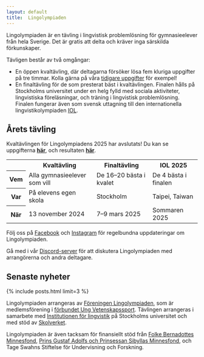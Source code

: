 ```yaml
---
layout: default
title:  Lingolympiaden
---
```


Lingolympiaden är en tävling i lingvistisk problemlösning för gymnasieelever från hela Sverige. Det är gratis att delta och kräver inga särskilda förkunskaper. 

Tävligen består av två omgångar:
* En öppen kvaltävling, där deltagarna försöker lösa fem kluriga uppgifter på tre timmar. Kolla gärna på våra [tidigare uppgifter](ovning) för exempel!
* En finaltävling för de som presterat bäst i kvaltävlingen. Finalen hålls på Stockholms universitet under en helg fylld med sociala aktiviteter, lingvistiska föreläsningar, och träning i lingvistisk problemlösning. Finalen fungerar även som svensk uttagning till den internationella lingvistikolympiaden [IOL](https://ioling.org).

<!-- Lingolympiaden 2024 har avslutats! Du kan se resultaten från finalen [här](2024/03/24/final-resultat.html), och resultaten från IOL [här](2024/08/14/iol-resultat.html). -->

<div class="divider"></div>

## Årets tävling

Kvaltävlingen för Lingolympiadens 2025 har avslutats! Du kan se uppgifterna [**här**](ovning), och resultaten [**här**](2024/12/17/kval-resultat.html).

<div class="hscroll">

<table class="left-justify">
  <tr>
    <th> </th>
    <th>Kvaltävling</th>
    <th>Finaltävling</th>
    <th>IOL 2025</th>
  </tr>
  <tr>
    <th>Vem</th>
    <td>Alla gymnasieelever som vill</td>
    <td>De 16–20 bästa i kvalet</td>
    <td>De 4 bästa i finalen</td>
  </tr>
  <tr>
    <th>Var</th>
    <td>På elevens egen skola</td>
    <td>Stockholm</td>
    <td>Taipei, Taiwan</td>
  </tr>
  <tr>
    <th>När</th>
    <td>13 november 2024</td>
    <td>7–9 mars 2025</td>
    <td>Sommaren 2025</td>
  </tr>
</table>

</div>

Följ oss på [Facebook](https://www.facebook.com/lingolympiaden/) och [Instagram](https://www.instagram.com/lingolympiaden/) för regelbundna uppdateringar om Lingolympiaden.

Gå med i vår [Discord-server](https://discord.gg/2j4kKSXkU7) för att diskutera Lingolympiaden med arrangörerna och andra deltagare.

<div class="divider"></div>

## Senaste nyheter

{% include posts.html limit=3 %}

<div class="divider"></div>

Lingolympiaden arrangeras av [Föreningen Lingolympiaden](https://ebas.ungvetenskapssport.se/forening/lingolympiaden), som är medlemsförening i [förbundet Ung Vetenskapssport](https://ungvetenskapssport.se/). Tävlingen arrangeras i samarbete med [Institutionen för lingvistik](https://www.su.se/institutionen-for-lingvistik/) på Stockholms universitet och med stöd av [Skolverket](https://www.skolverket.se/).

Lingolympiaden är även tacksam för finansiellt stöd från [Folke Bernadottes Minnesfond](https://www.folkebernadottesminnesfond.se/), [Prins Gustaf Adolfs och Prinsessan Sibyllas Minnesfond](https://gafonden.com/), och Tage Swahns Stiftelse för Undervisning och Forskning.
